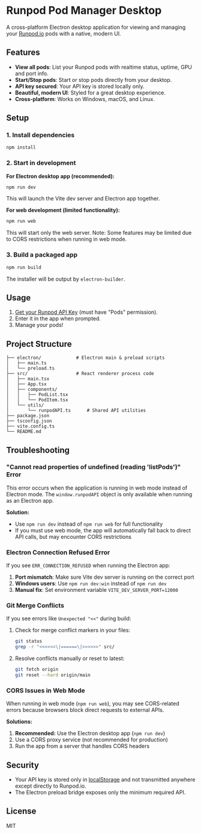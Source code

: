 # Runpod Pod Manager Desktop

A cross-platform Electron desktop application for viewing and managing your [Runpod.io](https://runpod.io) pods with a native, modern UI.

## Features

- **View all pods**: List your Runpod pods with realtime status, uptime, GPU and port info.
- **Start/Stop pods**: Start or stop pods directly from your desktop.
- **API key secured**: Your API key is stored locally only.
- **Beautiful, modern UI**: Styled for a great desktop experience.
- **Cross-platform**: Works on Windows, macOS, and Linux.

## Setup

### 1. Install dependencies

```bash
npm install
```

### 2. Start in development

**For Electron desktop app (recommended):**
```bash
npm run dev
```

This will launch the Vite dev server and Electron app together.

**For web development (limited functionality):**
```bash
npm run web
```

This will start only the web server. Note: Some features may be limited due to CORS restrictions when running in web mode.

### 3. Build a packaged app

```bash
npm run build
```

The installer will be output by `electron-builder`.

## Usage

1. [Get your Runpod API Key](https://runpod.io/console/user/settings) (must have "Pods" permission).
2. Enter it in the app when prompted.
3. Manage your pods!

## Project Structure

```
├── electron/             # Electron main & preload scripts
│   ├── main.ts
│   └── preload.ts
├── src/                  # React renderer process code
│   ├── main.tsx
│   ├── App.tsx
│   ├── components/
│   │   ├── PodList.tsx
│   │   └── PodItem.tsx
│   └── utils/
│       └── runpodAPI.ts      # Shared API utilities
├── package.json
├── tsconfig.json
├── vite.config.ts
└── README.md
```

## Troubleshooting

### "Cannot read properties of undefined (reading 'listPods')" Error

This error occurs when the application is running in web mode instead of Electron mode. The `window.runpodAPI` object is only available when running as an Electron app.

**Solution:**
- Use `npm run dev` instead of `npm run web` for full functionality
- If you must use web mode, the app will automatically fall back to direct API calls, but may encounter CORS restrictions

### Electron Connection Refused Error

If you see `ERR_CONNECTION_REFUSED` when running the Electron app:

1. **Port mismatch**: Make sure Vite dev server is running on the correct port
2. **Windows users**: Use `npm run dev:win` instead of `npm run dev`
3. **Manual fix**: Set environment variable `VITE_DEV_SERVER_PORT=12000`

### Git Merge Conflicts

If you see errors like `Unexpected "<<"` during build:

1. Check for merge conflict markers in your files:
   ```bash
   git status
   grep -r "<<<<<<\|======\|>>>>>>" src/
   ```
2. Resolve conflicts manually or reset to latest:
   ```bash
   git fetch origin
   git reset --hard origin/main
   ```

### CORS Issues in Web Mode

When running in web mode (`npm run web`), you may see CORS-related errors because browsers block direct requests to external APIs.

**Solutions:**
1. **Recommended:** Use the Electron desktop app (`npm run dev`)
2. Use a CORS proxy service (not recommended for production)
3. Run the app from a server that handles CORS headers

## Security

- Your API key is stored only in [localStorage](https://developer.mozilla.org/en-US/docs/Web/API/Window/localStorage) and not transmitted anywhere except directly to Runpod.io.
- The Electron preload bridge exposes only the minimum required API.

## License

MIT